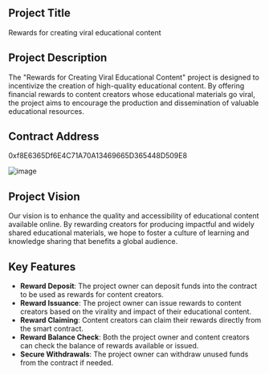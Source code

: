 ## Project Title
Rewards for creating viral educational content

## Project Description
The "Rewards for Creating Viral Educational Content" project is designed to incentivize the creation of high-quality educational content. By offering financial rewards to content creators whose educational materials go viral, the project aims to encourage the production and dissemination of valuable educational resources.

## Contract Address
0xf8E6365Df6E4C71A70A13469665D365448D509E8

![image](https://github.com/user-attachments/assets/a7d9ea6c-4c80-40b8-a7a6-d94918f0e1a6)


## Project Vision
Our vision is to enhance the quality and accessibility of educational content available online. By rewarding creators for producing impactful and widely shared educational materials, we hope to foster a culture of learning and knowledge sharing that benefits a global audience.

## Key Features
- **Reward Deposit**: The project owner can deposit funds into the contract to be used as rewards for content creators.
- **Reward Issuance**: The project owner can issue rewards to content creators based on the virality and impact of their educational content.
- **Reward Claiming**: Content creators can claim their rewards directly from the smart contract.
- **Reward Balance Check**: Both the project owner and content creators can check the balance of rewards available or issued.
- **Secure Withdrawals**: The project owner can withdraw unused funds from the contract if needed.
```

